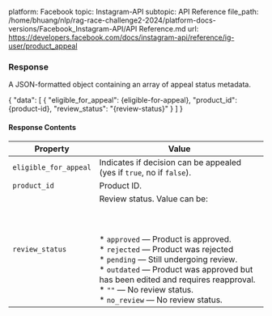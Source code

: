 platform: Facebook
topic: Instagram-API
subtopic: API Reference
file_path: /home/bhuang/nlp/rag-race-challenge2-2024/platform-docs-versions/Facebook_Instagram-API/API Reference.md
url: https://developers.facebook.com/docs/instagram-api/reference/ig-user/product_appeal

### Response

A JSON-formatted object containing an array of appeal status metadata.

{
  "data": \[
    {
      "eligible\_for\_appeal": {eligible-for-appeal},
      "product\_id": {product-id},
      "review\_status": "{review-status}"
    }
  \]
}

#### Response Contents

| Property | Value |
| --- | --- |
| `eligible_for_appeal` | Indicates if decision can be appealed (yes if `true`, no if `false`). |
| `product_id` | Product ID. |
| `review_status` | Review status. Value can be:<br><br>  <br><br>* `approved` — Product is approved.<br>* `rejected` — Product was rejected<br>* `pending` — Still undergoing review.<br>* `outdated` — Product was approved but has been edited and requires reapproval.<br>* `""` — No review status.<br>* `no_review` — No review status. |